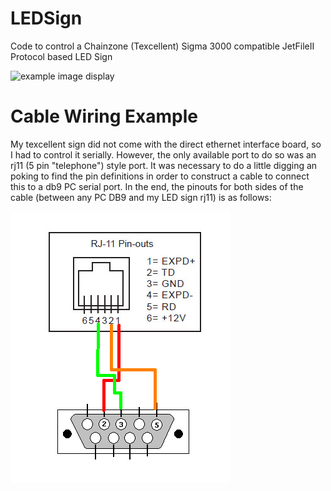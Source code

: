 LEDSign
=======

Code to control a Chainzone (Texcellent) Sigma 3000 compatible JetFileII Protocol based LED Sign

![example image display](https://github.com/johnoneil/LEDSign/blob/master/images/TQzHZa6.jpg?raw=true)

Cable Wiring Example
====================
My texcellent sign did not come with the direct ethernet interface board, so I had to control it serially. However, the only available port to do so was an rj11 (5 pin "telephone") style port. It was necessary to do a little digging an poking to find the pin definitions in order to construct a cable to connect this to a db9 PC serial port.
In the end, the pinouts for both sides of the cable (between any PC DB9 and my LED sign rj11) is as follows:

![pinouat diagram](https://github.com/johnoneil/LEDSign/blob/master/images/pinouts.png?raw=true)

